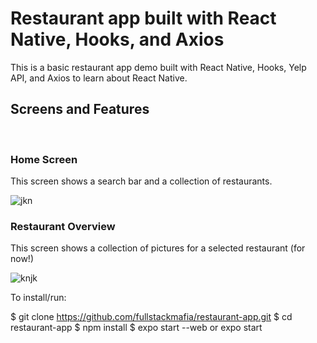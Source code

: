 # Restaurant app built with React Native, Hooks, and Axios

This is a basic restaurant app demo built with React Native, Hooks, Yelp API, and Axios to learn about React Native.

## Screens and Features

&nbsp;

### Home Screen

This screen shows a search bar and a collection of restaurants.

![jkn](https://res.cloudinary.com/fullstackmafia/image/upload/v1676323112/pic-1_imb9ia.jpg)

### Restaurant Overview

This screen shows a collection of pictures for a selected restaurant (for now!)

![knjk](https://res.cloudinary.com/fullstackmafia/image/upload/v1676323112/pic-2_r3jntl.jpg)

To install/run:

$ git clone https://github.com/fullstackmafia/restaurant-app.git
$ cd restaurant-app
$ npm install
$ expo start --web or expo start